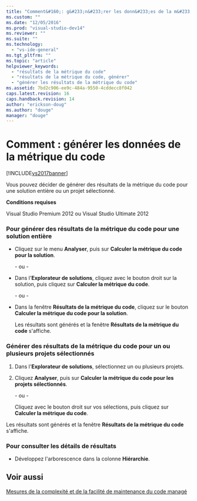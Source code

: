 ```yaml
---
title: "Comment&#160;: g&#233;n&#233;rer les donn&#233;es de la m&#233;trique du code | Microsoft Docs"
ms.custom: ""
ms.date: "12/05/2016"
ms.prod: "visual-studio-dev14"
ms.reviewer: ""
ms.suite: ""
ms.technology: 
  - "vs-ide-general"
ms.tgt_pltfrm: ""
ms.topic: "article"
helpviewer_keywords: 
  - "résultats de la métrique du code"
  - "résultats de la métrique du code, générer"
  - "générer les résultats de la métrique du code"
ms.assetid: 7bd2c906-ee9c-484a-9550-4cddecc8f042
caps.latest.revision: 16
caps.handback.revision: 14
author: "erickson-doug"
ms.author: "douge"
manager: "douge"
---
```

# Comment&#160;: g&#233;n&#233;rer les donn&#233;es de la m&#233;trique du code
[!INCLUDE[vs2017banner](../code-quality/includes/vs2017banner.md)]

Vous pouvez décider de générer des résultats de la métrique du code pour une solution entière ou un projet sélectionné.  
  
 **Conditions requises**  
  
 Visual Studio Premium 2012 ou Visual Studio Ultimate 2012  
  
### Pour générer des résultats de la métrique du code pour une solution entière  
  
-   Cliquez sur le menu **Analyser**, puis sur **Calculer la métrique du code pour la solution**.  
  
     \- ou \-  
  
-   Dans l'**Explorateur de solutions**, cliquez avec le bouton droit sur la solution, puis cliquez sur **Calculer la métrique du code**.  
  
     \- ou \-  
  
-   Dans la fenêtre **Résultats de la métrique du code**, cliquez sur le bouton **Calculer la métrique du code pour la solution**.  
  
     Les résultats sont générés et la fenêtre **Résultats de la métrique du code** s'affiche.  
  
### Générer des résultats de la métrique du code pour un ou plusieurs projets sélectionnés  
  
1.  Dans l'**Explorateur de solutions**, sélectionnez un ou plusieurs projets.  
  
2.  Cliquez **Analyser**, puis sur **Calculer la métrique du code pour les projets sélectionnés**.  
  
     \- ou \-  
  
     Cliquez avec le bouton droit sur vos sélections, puis cliquez sur **Calculer la métrique du code**.  
  
 Les résultats sont générés et la fenêtre **Résultats de la métrique du code** s'affiche.  
  
### Pour consulter les détails de résultats  
  
-   Développez l'arborescence dans la colonne **Hiérarchie**.  
  
## Voir aussi  
 [Mesures de la complexité et de la facilité de maintenance du code managé](../code-quality/measuring-complexity-and-maintainability-of-managed-code.md)